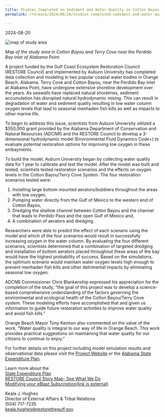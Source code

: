 ```yaml
---
title: Studies Completed on Sediment and Water Quality in Cotton Bayou & Terry Cove in Orange Beach, Alabama
permalink: /release/2024/08/20/studies-completed-sediment-and-water-quality-cotton-bayou-terry-cove-orange-beach

---
```

2024-08-20

![map of study area](/sites/default/files/inline-images/cottonbayou_terrycove_eblast_20240820._4.png)

_Map of the study area in Cotton Bayou and Terry Cove near the Perdido Bay inlet of Alabama Point._

A project funded by the Gulf Coast Ecosystem Restoration Council (RESTORE Council) and implemented by Auburn University has completed data collection and modeling in two popular coastal water bodies in Orange Beach, Alabama. Terry Cove and Cotton Bayou, near the Perdido Bay inlet at Alabama Point, have undergone extensive shoreline development over the years. As seawalls have replaced natural shorelines, sediment accumulation has disrupted natural hydrodynamic mixing. This can result in degradation of water and sediment quality resulting in low water column oxygen levels that lead to seasonal menhaden fish kills as well as impacts to other marine life.

To begin to address this issue, scientists from Auburn University utilized a $550,000 grant provided by the Alabama Department of Conservation and Natural Resources (ADCNR) and the RESTORE Council to develop a 3-dimensional hydrodynamic model (Environmental Fluid Dynamics Code+) to evaluate potential restoration options for improving low oxygen in these embayments.

To build the model, Auburn University began by collecting water quality data for 1 year to calibrate and test the model. After the model was built and tested, scientists tested restoration scenarios and the effects on oxygen levels in the Cotton Bayou/Terry Cove System. The four restoration scenarios tested were:

1.  Installing large bottom mounted aerators/bubblers throughout the areas with low oxygen,
2.  Pumping water directly from the Gulf of Mexico to the western end of Cotton Bayou,
3.  Dredging the shallow channel between Cotton Bayou and the channel that leads to Perdido Pass and the open Gulf of Mexico and,
4.  A combination of aerators and dredging.

Researchers were able to predict the effect of each scenario using the model and which of the four scenarios would result in successfully increasing oxygen in the water column. By evaluating the four different scenarios, scientists determined that a combination of targeted dredging and installation of bottom aerators placed throughout these areas of the bay would have the highest probability of success. Based on the simulations, the optimum scenario would maintain water oxygen levels high enough to prevent menhaden fish kills and other detrimental impacts by eliminating seasonal low oxygen.

ADCNR Commissioner Chris Blankenship expressed his appreciation for the completion of the study, “the goal of this project was to develop a science-based comprehensive understanding of the factors governing the environmental and ecological health of the Cotton Bayou/Terry Cove system. These modeling efforts have accomplished that and given us information to guide future restoration activities to improve water quality and avoid fish kills.” 

Orange Beach Mayor Tony Kennon also commented on the value of the work, “Water quality is integral to our way of life in Orange Beach. This work provides practical suggestions on maintaining that water quality for our citizens to continue to enjoy.”

For further details on this project including model simulation results and observational data please visit the [Project Website](https://www.eng.auburn.edu/users/jsh0024/cb-tc/cb-tc.html) or the [Alabama State Expenditure Plan](https://test.restorethegulf.gov/sites/default/files/2025-01/ALABAMA%20SEP%20-%20FINAL_508_4_1_19_0_0.pdf).

Learn more about the  
[State Expenditure Plan](/spill-impact-component)  
[RESTORE Council Story Map- See What We Do](https://restorethegulf.maps.arcgis.com/apps/MapSeries/index.html?appid=fc84cd0bac7540839a43b56936a529ca)  
[Modifying your eBlast Subscription(link is external)](https://gcc02.safelinks.protection.outlook.com/?url=https%3A%2F%2Fwww.restorethegulf.gov%2Fapps%2Feblast%2FModifyInformation.aspx&data=05%7C02%7Celwilson%40contractor.usgs.gov%7C4378c47952554e4435e008dcc15d8c1f%7C0693b5ba4b184d7b9341f32f400a5494%7C0%7C0%7C638597855540232595%7CUnknown%7CTWFpbGZsb3d8eyJWIjoiMC4wLjAwMDAiLCJQIjoiV2luMzIiLCJBTiI6Ik1haWwiLCJXVCI6Mn0%3D%7C0%7C%7C%7C&sdata=%2FT7iWNUT07zZNllc8JkwacfWoxIboH412uBaxfIvLFc%3D&reserved=0)

Keala J. Hughes  
Director of External Affairs & Tribal Relations    
(504) 717-7235  
[keala.hughes@restorethegulf.gov](mailto:keala.hughes@restorethegulf.gov)